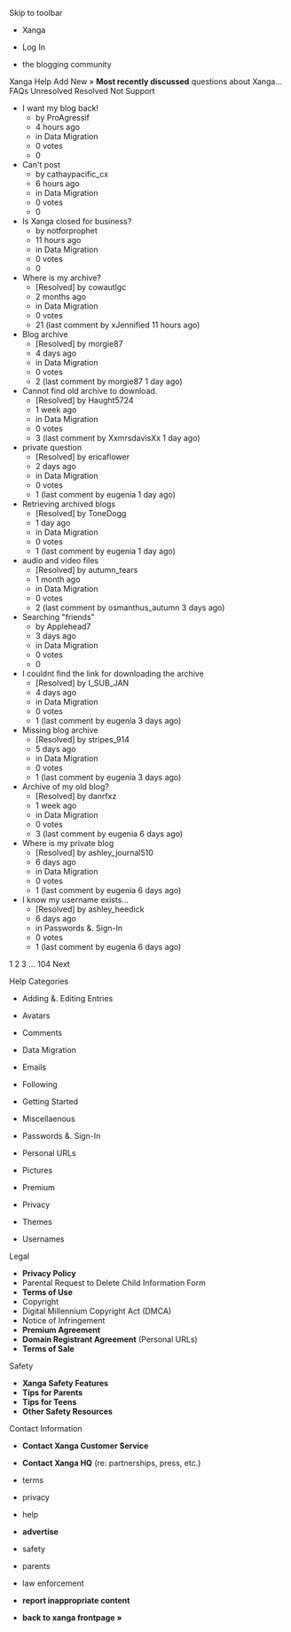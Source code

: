 Skip to toolbar

*   Xanga

*   Log In

*   the blogging community

Xanga Help Add New » **Most recently discussed** questions about Xanga… FAQs Unresolved Resolved Not Support

*   I want my blog back!
    *   by ProAgressif
    *   4 hours ago
    *   in Data Migration
    *   0 votes
    *   0
*   Can't post
    *   by cathaypacific\_cx
    *   6 hours ago
    *   in Data Migration
    *   0 votes
    *   0
*   Is Xanga closed for business?
    *   by notforprophet
    *   11 hours ago
    *   in Data Migration
    *   0 votes
    *   0
*   Where is my archive?
    *   \[Resolved\] by cowautlgc
    *   2 months ago
    *   in Data Migration
    *   0 votes
    *   21 (last comment by xJennified 11 hours ago)
*   Blog archive
    *   \[Resolved\] by morgie87
    *   4 days ago
    *   in Data Migration
    *   0 votes
    *   2 (last comment by morgie87 1 day ago)
*   Cannot find old archive to download.
    *   \[Resolved\] by Haught5724
    *   1 week ago
    *   in Data Migration
    *   0 votes
    *   3 (last comment by XxmrsdavisXx 1 day ago)
*   private question
    *   \[Resolved\] by ericaflower
    *   2 days ago
    *   in Data Migration
    *   0 votes
    *   1 (last comment by eugenia 1 day ago)
*   Retrieving archived blogs
    *   \[Resolved\] by ToneDogg
    *   1 day ago
    *   in Data Migration
    *   0 votes
    *   1 (last comment by eugenia 1 day ago)
*   audio and video files
    *   \[Resolved\] by autumn\_tears
    *   1 month ago
    *   in Data Migration
    *   0 votes
    *   2 (last comment by osmanthus\_autumn 3 days ago)
*   Searching "friends"
    *   by Applehead7
    *   3 days ago
    *   in Data Migration
    *   0 votes
    *   0
*   I couldnt find the link for downloading the archive
    *   \[Resolved\] by I\_SUB\_JAN
    *   4 days ago
    *   in Data Migration
    *   0 votes
    *   1 (last comment by eugenia 3 days ago)
*   Missing blog archive
    *   \[Resolved\] by stripes\_914
    *   5 days ago
    *   in Data Migration
    *   0 votes
    *   1 (last comment by eugenia 3 days ago)
*   Archive of my old blog?
    *   \[Resolved\] by danrfxz
    *   1 week ago
    *   in Data Migration
    *   0 votes
    *   3 (last comment by eugenia 6 days ago)
*   Where is my private blog
    *   \[Resolved\] by ashley\_journal510
    *   6 days ago
    *   in Data Migration
    *   0 votes
    *   1 (last comment by eugenia 6 days ago)
*   I know my username exists...
    *   \[Resolved\] by ashley\_heedick
    *   6 days ago
    *   in Passwords &. Sign-In
    *   0 votes
    *   1 (last comment by eugenia 6 days ago)

1 2 3 ... 104 Next

Help Categories

*   Adding &. Editing Entries
*   Avatars
*   Comments
*   Data Migration
*   Emails
*   Following
*   Getting Started
*   Miscellaenous

*   Passwords &. Sign-In
*   Personal URLs
*   Pictures
*   Premium
*   Privacy
*   Themes
*   Usernames

Legal

*   **Privacy Policy**
*   Parental Request to Delete Child Information Form
*   **Terms of Use**
*   Copyright
*   Digital Millennium Copyright Act (DMCA)
*   Notice of Infringement
*   **Premium Agreement**
*   **Domain Registrant Agreement** (Personal URLs)
*   **Terms of Sale**

Safety

*   **Xanga Safety Features**
*   **Tips for Parents**
*   **Tips for Teens**
*   **Other Safety Resources**

Contact Information

*   **Contact Xanga Customer Service**
*   **Contact Xanga HQ** (re: partnerships, press, etc.)

*   terms
*   privacy
*   help
*   **advertise**

*   safety
*   parents
*   law enforcement
*   **report inappropriate content**

*   **back to xanga frontpage »**